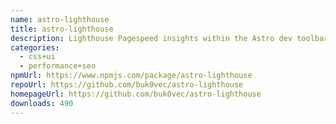 ```yaml
---
name: astro-lighthouse
title: astro-lighthouse
description: Lighthouse Pagespeed insights within the Astro dev toolbar
categories:
  - css+ui
  - performance+seo
npmUrl: https://www.npmjs.com/package/astro-lighthouse
repoUrl: https://github.com/buk0vec/astro-lighthouse
homepageUrl: https://github.com/buk0vec/astro-lighthouse
downloads: 490
---
```


